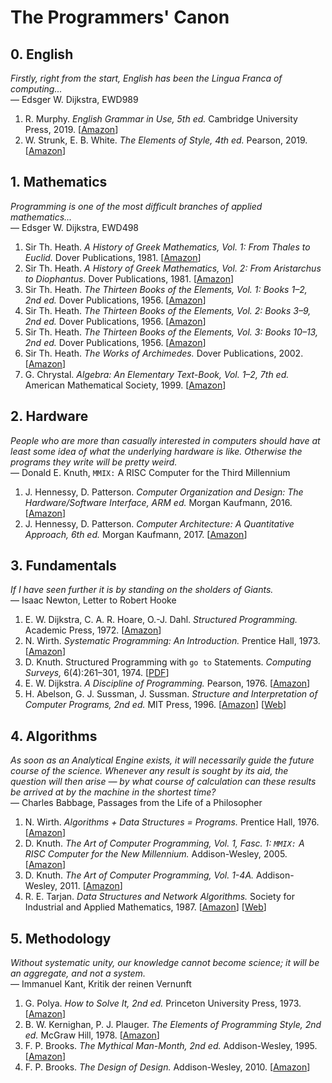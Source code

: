 # The Programmers' Canon

## 0. English

*Firstly, right from the start, English has been the Lingua Franca of
computing...*<br>
&mdash; Edsger W. Dijkstra, EWD989

1.  R. Murphy.
    *English Grammar in Use, 5th ed.*
    Cambridge University Press, 2019.
    [[Amazon](https://www.amazon.com/gp/product/1108457657/)]
1.  W. Strunk, E. B. White.
    *The Elements of Style, 4th ed.*
    Pearson, 2019.
    [[Amazon](https://www.amazon.com/dp/020530902X/)]

## 1. Mathematics

*Programming is one of the most difficult branches of applied
mathematics...*<br>
&mdash; Edsger W. Dijkstra, EWD498

1.  Sir Th. Heath.
    *A History of Greek Mathematics, Vol. 1: From Thales to Euclid.*
    Dover Publications, 1981.
    [[Amazon](https://www.amazon.com/dp/0486240738/)]
1.  Sir Th. Heath.
    *A History of Greek Mathematics, Vol. 2: From Aristarchus to Diophantus.*
    Dover Publications, 1981.
    [[Amazon](https://www.amazon.com/dp/0486240746/)]
1.  Sir Th. Heath.
    *The Thirteen Books of the Elements, Vol. 1: Books 1–2, 2nd ed.*
    Dover Publications, 1956.
    [[Amazon](https://www.amazon.com/dp/0486600882/)]
1.  Sir Th. Heath.
    *The Thirteen Books of the Elements, Vol. 2: Books 3–9, 2nd ed.*
    Dover Publications, 1956.
    [[Amazon](https://www.amazon.com/dp/0486600890/)]
1.  Sir Th. Heath.
    *The Thirteen Books of the Elements, Vol. 3: Books 10–13, 2nd ed.*
    Dover Publications, 1956.
    [[Amazon](https://www.amazon.com/dp/0486600904/)]
1.  Sir Th. Heath.
    *The Works of Archimedes.*
    Dover Publications, 2002.
    [[Amazon](https://www.amazon.com/dp/0486420841/)]
1.  G. Chrystal.
    *Algebra: An Elementary Text-Book, Vol. 1–2, 7th ed.*
    American Mathematical Society, 1999.
    [[Amazon](https://www.amazon.com/gp/product/0821819313/)]

## 2. Hardware

*People who are more than casually interested in computers should have at least
some idea of what the underlying hardware is like.  Otherwise the programs they
write will be pretty weird.*<br>
&mdash; Donald E. Knuth, `MMIX:` A RISC Computer for the Third Millennium

1.  J. Hennessy, D. Patterson.
    *Computer Organization and Design: The Hardware/Software Interface, ARM ed.*
    Morgan Kaufmann, 2016.
    [[Amazon](https://www.amazon.com/dp/0128017333/)]
1.  J. Hennessy, D. Patterson.
    *Computer Architecture: A Quantitative Approach, 6th ed.*
    Morgan Kaufmann, 2017.
    [[Amazon](https://www.amazon.com/dp/0128119055/)]

## 3. Fundamentals

*If I have seen further it is by standing on the sholders of Giants.*<br>
&mdash; Isaac Newton, Letter to Robert Hooke

1.  E. W. Dijkstra, C. A. R. Hoare, O.-J. Dahl.
    *Structured Programming.*
    Academic Press, 1972.
    [[Amazon](https://www.amazon.com/dp/0122005503/)]
1.  N. Wirth.
    *Systematic Programming: An Introduction.*
    Prentice Hall, 1973.
    [[Amazon](https://www.amazon.com/dp/0138803692/)]
1.  D. Knuth.
    Structured Programming with `go to` Statements.
    *Computing Surveys,* 6(4):261–301, 1974.
    [[PDF](https://pic.plover.com/knuth-GOTO.pdf)]
1.  E. W. Dijkstra.
    *A Discipline of Programming.*
    Pearson, 1976.
    [[Amazon](https://www.amazon.de/dp/013215871X/)]
1.  H. Abelson, G. J. Sussman, J. Sussman.
    *Structure and Interpretation of Computer Programs, 2nd ed.*
    MIT Press, 1996.
    [[Amazon](https://www.amazon.com/dp/0262510871/)]
    [[Web](https://mitpress.mit.edu/sites/default/files/sicp/index.html)]

## 4. Algorithms

*As soon as an Analytical Engine exists, it will necessarily guide the future
course of the science. Whenever any result is sought by its aid, the question
will then arise &mdash; by what course of calculation can these results be
arrived at by the machine in the shortest time?*<br>
&mdash; Charles Babbage, Passages from the Life of a Philosopher

1.  N. Wirth.
    *Algorithms + Data Structures = Programs.*
    Prentice Hall, 1976.
    [[Amazon](https://www.amazon.com/dp/0130224189/)]
1.  D. Knuth.
    *The Art of Computer Programming, Vol. 1, Fasc. 1: `MMIX:` A RISC Computer for the New Millennium.*
    Addison-Wesley, 2005.
    [[Amazon](https://www.amazon.com/dp/0201853922/)]
1.  D. Knuth.
    *The Art of Computer Programming, Vol. 1-4A.*
    Addison-Wesley, 2011.
    [[Amazon](https://www.amazon.com/dp/0321751043/)]
1.  R. E. Tarjan.
    *Data Structures and Network Algorithms.*
    Society for Industrial and Applied Mathematics, 1987.
    [[Amazon](https://www.amazon.com/dp/0898711878/)]
    [[Web](https://epubs.siam.org/doi/book/10.1137/1.9781611970265)]

## 5. Methodology

*Without systematic unity, our knowledge cannot become science; it will be an
aggregate, and not a system.*<br>
&mdash; Immanuel Kant, Kritik der reinen Vernunft

1.  G. Polya.
    *How to Solve It, 2nd ed.*
    Princeton University Press, 1973.
    [[Amazon](https://www.amazon.com/dp/0691080976/)]
1.  B. W. Kernighan, P. J. Plauger.
    *The Elements of Programming Style, 2nd ed.*
    McGraw Hill, 1978.
    [[Amazon](https://www.amazon.com/dp/0070342075/)]
1.  F. P. Brooks.
    *The Mythical Man-Month, 2nd ed.*
    Addison-Wesley, 1995.
    [[Amazon](https://www.amazon.com/dp/0201835959/)]
1.  F. P. Brooks.
    *The Design of Design.*
    Addison-Wesley, 2010.
    [[Amazon](https://www.amazon.com/dp/0201362988/)]

<!-- Vim: set et sw=4: -->
